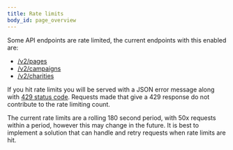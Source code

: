 ```yaml
---
title: Rate limits
body_id: page_overview
---
```


Some API endpoints are rate limited, the current endpoints with this enabled are:

 - [/v2/pages](/pages/#list-all-pages-smallpublicsmall)
 - [/v2/campaigns](/campaigns/)
 - [/v2/charities](/charities/)

If you hit rate limits you will be served with a JSON error message along with [429 status code](http://tools.ietf.org/html/rfc6585#section-4). Requests made that give a 429 response do not contribute to the rate limiting count.

The current rate limits are a rolling 180 second period, with 50x requests within a period, however this may change in the future. It is best to implement a solution that can handle and retry requests when rate limits are hit.
